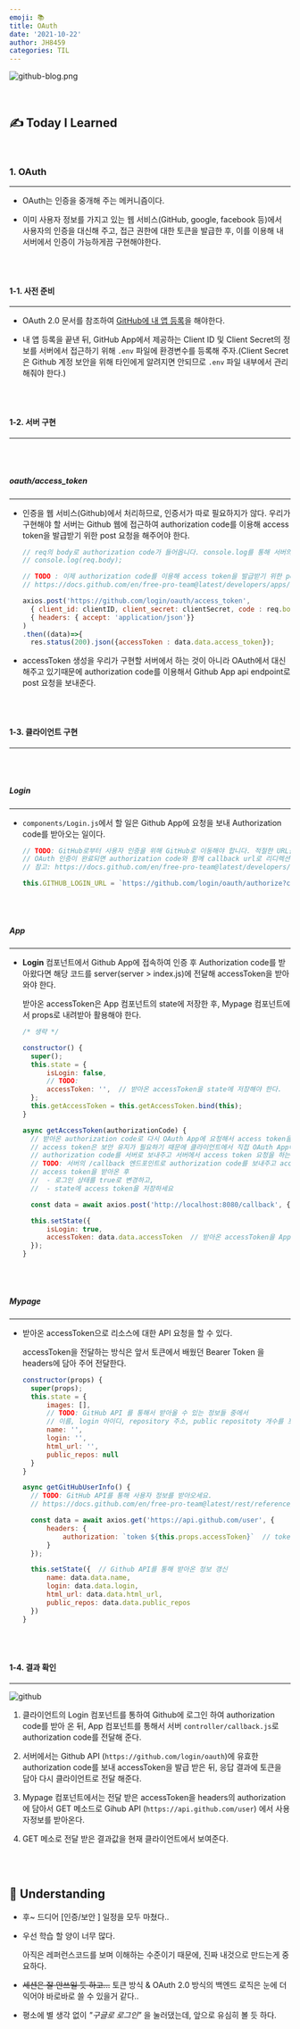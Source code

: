 ```yaml
---
emoji: 📚
title: OAuth
date: '2021-10-22'
author: JH8459
categories: TIL
---
```


![github-blog.png](../../assets/common/til.jpeg)

<br>

## ✍️ **T**oday **I** **L**earned

<br>

### 1. OAuth

---

- OAuth는 인증을 중개해 주는 메커니즘이다.

- 이미 사용자 정보를 가지고 있는 웹 서비스(GitHub, google, facebook 등)에서 사용자의 인증을 대신해 주고, 접근 권한에 대한 토큰을 발급한 후, 이를 이용해 내 서버에서 인증이 가능하게끔 구현해야한다.

<br>
<br>

#### 1-1. 사전 준비

---

- OAuth 2.0 문서를 참조하여 <a href="https://www.oauth.com/oauth2-servers/accessing-data/create-an-application/">GitHub에 내 앱 등록</a>을 해야한다.

- 내 앱 등록을 끝낸 뒤, GitHub App에서 제공하는 Client ID 및 Client Secret의 정보를 서버에서 접근하기 위해 `.env` 파일에 환경변수를 등록해 주자.(Client Secret은 Github 계정 보안을 위해 타인에게 알려지면 안되므로 `.env` 파일 내부에서 관리해줘야 한다.)

<br>
<br>

#### 1-2. 서버 구현

---

<br>
<br>

##### oauth/access_token

---

- 인증을 웹 서비스(Github)에서 처리하므로, 인증서가 따로 필요하지가 않다. 우리가 구현해야 할 서버는 Github 웹에 접근하여 authorization code를 이용해 access token을 발급받기 위한 post 요청을 해주어야 한다.

  ```js
  // req의 body로 authorization code가 들어옵니다. console.log를 통해 서버의 터미널창에서 확인해보세요!
  // console.log(req.body);

  // TODO : 이제 authorization code를 이용해 access token을 발급받기 위한 post 요청을 보냅니다. 다음 링크를 참고하세요.
  // https://docs.github.com/en/free-pro-team@latest/developers/apps/identifying-and-authorizing-users-for-github-apps#2-users-are-redirected-back-to-your-site-by-github

  axios.post('https://github.com/login/oauth/access_token',
    { client_id: clientID, client_secret: clientSecret, code : req.body.authorizationCode },
  	{ headers: { accept: 'application/json'}}
  )
  .then((data)=>{
  	res.status(200).json({accessToken : data.data.access_token});
  ```

- accessToken 생성을 우리가 구현할 서버에서 하는 것이 아니라 OAuth에서 대신 해주고 있기때문에 authorization code를 이용해서 Github App api endpoint로 post 요청을 보내준다.

<br>
<br>

#### 1-3. 클라이언트 구현

---

<br>
<br>

##### Login

---

- `components/Login.js`에서 할 일은 Github App에 요청을 보내 Authorization code를 받아오는 일이다.

  ```js
  // TODO: GitHub로부터 사용자 인증을 위해 GitHub로 이동해야 합니다. 적절한 URL을 입력하세요.
  // OAuth 인증이 완료되면 authorization code와 함께 callback url로 리디렉션 합니다.
  // 참고: https://docs.github.com/en/free-pro-team@latest/developers/apps/identifying-and-authorizing-users-for-github-apps

  this.GITHUB_LOGIN_URL = `https://github.com/login/oauth/authorize?client_id=${client가 들어간다.}`
  ```

<br>
<br>

##### App

---

- **Login** 컴포넌트에서 Github App에 접속하여 인증 후 Authorization code를 받아왔다면 해당 코드를 server(server > index.js)에 전달해 accessToken을 받아와야 한다.

  받아온 accessToken은 App 컴포넌트의 state에 저장한 후, Mypage 컴포넌트에서 props로 내려받아 활용해야 한다.

  ```js
  /* 생략 */

  constructor() {
  	super();
  	this.state = {
  		isLogin: false,
  		// TODO:
  		accessToken: '',  // 받아온 accessToken을 state에 저장해야 한다.
  	};
  	this.getAccessToken = this.getAccessToken.bind(this);
  }

  async getAccessToken(authorizationCode) {
  	// 받아온 authorization code로 다시 OAuth App에 요청해서 access token을 받을 수 있습니다.
  	// access token은 보안 유지가 필요하기 때문에 클라이언트에서 직접 OAuth App에 요청을 하는 방법은 보안에 취약할 수 있습니다.
  	// authorization code를 서버로 보내주고 서버에서 access token 요청을 하는 것이 적절합니다.
  	// TODO: 서버의 /callback 엔드포인트로 authorization code를 보내주고 access token을 받아옵니다.
  	// access token을 받아온 후
  	//  - 로그인 상태를 true로 변경하고,
  	//  - state에 access token을 저장하세요

  	const data = await axios.post('http://localhost:8080/callback', { authorizationCode: authorizationCode });  // 클라이언트 -> 서버로 authorization code를 보내준 뒤 서버에서 Github App으로 요청을 한다.

  	this.setState({
  		isLogin: true,
  		accessToken: data.data.accessToken  // 받아온 accessToken을 App 컴포넌트의 state에 저장한다.
  	});
  }
  ```

<br>
<br>

##### Mypage

---

- 받아온 accessToken으로 리소스에 대한 API 요청을 할 수 있다.

  accessToken을 전달하는 방식은 앞서 토큰에서 배웠던 Bearer Token 을 headers에 담아 주어 전달한다.

  ```js
  constructor(props) {
  	super(props);
  	this.state = {
  		images: [],
  		// TODO: GitHub API 를 통해서 받아올 수 있는 정보들 중에서
  		// 이름, login 아이디, repository 주소, public repositoty 개수를 포함한 다양한 정보들을 담아주세요.
  		name: '',
  		login: '',
  		html_url: '',
  		public_repos: null
  	}
  }

  async getGitHubUserInfo() {
  	// TODO: GitHub API를 통해 사용자 정보를 받아오세요.
  	// https://docs.github.com/en/free-pro-team@latest/rest/reference/users#get-the-authenticated-user

  	const data = await axios.get('https://api.github.com/user', {
  		headers: {
  			authorization: `token ${this.props.accessToken}`  // token이 필요한 API 요청 시 header authorization token 담아서 보내기
  		}
  	});

  	this.setState({  // Github API를 통해 받아온 정보 갱신
  		name: data.data.name,
  		login: data.data.login,
  		html_url: data.data.html_url,
  		public_repos: data.data.public_repos
  	})
  }
  ```

<br>
<br>

#### 1-4. 결과 확인

---

![github](https://user-images.githubusercontent.com/83164003/143469590-68559aac-415b-47e6-b1dc-01e4fef06b4d.gif)

1. 클라이언트의 Login 컴포넌트를 통하여 Github에 로그인 하여 authorization code를 받아 온 뒤, App 컴포넌트를 통해서 서버 `controller/callback.js`로 authorization code를 전달해 준다.

2. 서버에서는 Github API (`https://github.com/login/oauth`)에 유효한 authorization code를 보내 accessToken을 발급 받은 뒤, 응답 결과에 토큰을 담아 다시 클라이언트로 전달 해준다.

3. Mypage 컴포넌트에서는 전달 받은 accessToken을 headers의 authorization에 담아서 GET 메소드로 Gihub API (`https://api.github.com/user`) 에서 사용자정보를 받아온다.

4. GET 메소로 전달 받은 결과값을 현재 클라이언트에서 보여준다.

<br>
<br>

## 🤔 Understanding

- 후~ 드디어 [인증/보안 ] 일정을 모두 마쳤다..

- 우선 학습 할 양이 너무 많다.

  아직은 레퍼런스코드를 보며 이해하는 수준이기 때문에, 진짜 내것으로 만드는게 중요하다.

- ~~세션은 잘 안쓰일 듯 하고...~~ 토큰 방식 & OAuth 2.0 방식의 백엔드 로직은 눈에 더 익어야 바로바로 쓸 수 있을거 같다..

- 평소에 별 생각 없이 _"구글로 로그인"_ 을 눌러댔는데, 앞으로 유심히 볼 듯 하다.

<br>
<br>

